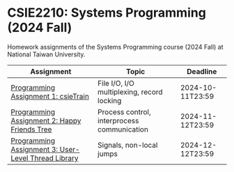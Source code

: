 # CSIE2210: Systems Programming (2024 Fall)

Homework assignments of the Systems Programming course (2024 Fall) at National Taiwan University.

| Assignment                                                                                                | Topic                                       | Deadline         |
| --------------------------------------------------------------------------------------------------------- | ------------------------------------------- | ---------------- |
| [Programming Assignment 1: csieTrain](https://github.com/lucas89901/sp2024-hw1/tree/main)                 | File I/O, I/O multiplexing, record locking  | 2024-10-11T23:59 |
| [Programming Assignment 2: Happy Friends Tree](https://github.com/lucas89901/sp2024-hw2/tree/main)        | Process control, interprocess communication | 2024-11-12T23:59 |
| [Programming Assignment 3: User-Level Thread Library](https://github.com/lucas89901/sp2024-hw3/tree/main) | Signals, non-local jumps                    | 2024-12-12T23:59 |
